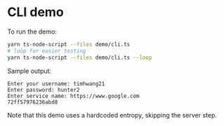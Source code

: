 # CLI demo

To run the demo:

```sh
yarn ts-node-script --files demo/cli.ts
# loop for easier testing
yarn ts-node-script --files demo/cli.ts --loop
```

Sample output:

```
Enter your username: timhwang21
Enter password: hunter2
Enter service name: https://www.google.com
72ff57976236abd8
```

Note that this demo uses a hardcoded entropy, skipping the server step.
